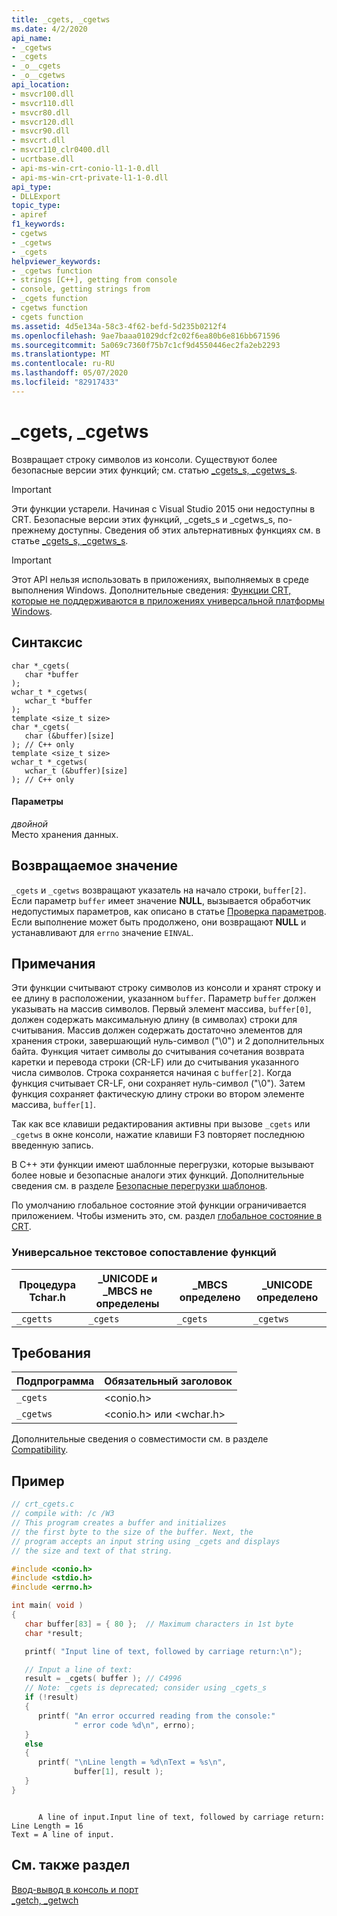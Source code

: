 ```yaml
---
title: _cgets, _cgetws
ms.date: 4/2/2020
api_name:
- _cgetws
- _cgets
- _o__cgets
- _o__cgetws
api_location:
- msvcr100.dll
- msvcr110.dll
- msvcr80.dll
- msvcr120.dll
- msvcr90.dll
- msvcrt.dll
- msvcr110_clr0400.dll
- ucrtbase.dll
- api-ms-win-crt-conio-l1-1-0.dll
- api-ms-win-crt-private-l1-1-0.dll
api_type:
- DLLExport
topic_type:
- apiref
f1_keywords:
- cgetws
- _cgetws
- _cgets
helpviewer_keywords:
- _cgetws function
- strings [C++], getting from console
- console, getting strings from
- _cgets function
- cgetws function
- cgets function
ms.assetid: 4d5e134a-58c3-4f62-befd-5d235b0212f4
ms.openlocfilehash: 9ae7baaa01029dcf2c02f6ea80b6e816bb671596
ms.sourcegitcommit: 5a069c7360f75b7c1cf9d4550446ec2fa2eb2293
ms.translationtype: MT
ms.contentlocale: ru-RU
ms.lasthandoff: 05/07/2020
ms.locfileid: "82917433"
---
```

# <a name="_cgets-_cgetws"></a>_cgets, _cgetws

Возвращает строку символов из консоли. Существуют более безопасные версии этих функций; см. статью [_cgets_s, _cgetws_s](../c-runtime-library/reference/cgets-s-cgetws-s.md).

> [!IMPORTANT]
> Эти функции устарели. Начиная с Visual Studio 2015 они недоступны в CRT. Безопасные версии этих функций, _cgets_s и _cgetws_s, по-прежнему доступны. Сведения об этих альтернативных функциях см. в статье [_cgets_s, _cgetws_s](../c-runtime-library/reference/cgets-s-cgetws-s.md).

> [!IMPORTANT]
> Этот API нельзя использовать в приложениях, выполняемых в среде выполнения Windows. Дополнительные сведения: [Функции CRT, которые не поддерживаются в приложениях универсальной платформы Windows](../cppcx/crt-functions-not-supported-in-universal-windows-platform-apps.md).

## <a name="syntax"></a>Синтаксис

```
char *_cgets(
   char *buffer
);
wchar_t *_cgetws(
   wchar_t *buffer
);
template <size_t size>
char *_cgets(
   char (&buffer)[size]
); // C++ only
template <size_t size>
wchar_t *_cgetws(
   wchar_t (&buffer)[size]
); // C++ only
```

#### <a name="parameters"></a>Параметры

*двойной*<br/>
Место хранения данных.

## <a name="return-value"></a>Возвращаемое значение

`_cgets` и `_cgetws` возвращают указатель на начало строки, `buffer[2]`. Если параметр `buffer` имеет значение **NULL**, вызывается обработчик недопустимых параметров, как описано в статье [Проверка параметров](../c-runtime-library/parameter-validation.md). Если выполнение может быть продолжено, они возвращают **NULL** и устанавливают для `errno` значение `EINVAL`.

## <a name="remarks"></a>Примечания

Эти функции считывают строку символов из консоли и хранят строку и ее длину в расположении, указанном `buffer`. Параметр `buffer` должен указывать на массив символов. Первый элемент массива, `buffer[0]`, должен содержать максимальную длину (в символах) строки для считывания. Массив должен содержать достаточно элементов для хранения строки, завершающий нуль-символ ("\0") и 2 дополнительных байта. Функция читает символы до считывания сочетания возврата каретки и перевода строки (CR-LF) или до считывания указанного числа символов. Строка сохраняется начиная с `buffer[2]`. Когда функция считывает CR-LF, они сохраняет нуль-символ ("\0"). Затем функция сохраняет фактическую длину строки во втором элементе массива, `buffer[1]`.

Так как все клавиши редактирования активны при вызове `_cgets` или `_cgetws` в окне консоли, нажатие клавиши F3 повторяет последнюю введенную запись.

В C++ эти функции имеют шаблонные перегрузки, которые вызывают более новые и безопасные аналоги этих функций. Дополнительные сведения см. в разделе [Безопасные перегрузки шаблонов](../c-runtime-library/secure-template-overloads.md).

По умолчанию глобальное состояние этой функции ограничивается приложением. Чтобы изменить это, см. раздел [глобальное состояние в CRT](global-state.md).

### <a name="generic-text-routine-mappings"></a>Универсальное текстовое сопоставление функций

|Процедура Tchar.h|_UNICODE и _MBCS не определены|_MBCS определено|_UNICODE определено|
|---------------------|--------------------------------------|--------------------|-----------------------|
|`_cgetts`|`_cgets`|`_cgets`|`_cgetws`|

## <a name="requirements"></a>Требования

|Подпрограмма|Обязательный заголовок|
|-------------|---------------------|
|`_cgets`|\<conio.h>|
|`_cgetws`|\<conio.h> или \<wchar.h>|

Дополнительные сведения о совместимости см. в разделе [Compatibility](../c-runtime-library/compatibility.md).

## <a name="example"></a>Пример

```c
// crt_cgets.c
// compile with: /c /W3
// This program creates a buffer and initializes
// the first byte to the size of the buffer. Next, the
// program accepts an input string using _cgets and displays
// the size and text of that string.

#include <conio.h>
#include <stdio.h>
#include <errno.h>

int main( void )
{
   char buffer[83] = { 80 };  // Maximum characters in 1st byte
   char *result;

   printf( "Input line of text, followed by carriage return:\n");

   // Input a line of text:
   result = _cgets( buffer ); // C4996
   // Note: _cgets is deprecated; consider using _cgets_s
   if (!result)
   {
      printf( "An error occurred reading from the console:"
              " error code %d\n", errno);
   }
   else
   {
      printf( "\nLine length = %d\nText = %s\n",
              buffer[1], result );
   }
}
```

```Output

      A line of input.Input line of text, followed by carriage return:
Line Length = 16
Text = A line of input.
```

## <a name="see-also"></a>См. также раздел

[Ввод-вывод в консоль и порт](../c-runtime-library/console-and-port-i-o.md)<br/>
[_getch, _getwch](../c-runtime-library/reference/getch-getwch.md)
